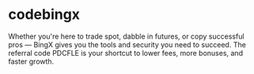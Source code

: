 # codebingx
Whether you're here to trade spot, dabble in futures, or copy successful pros — BingX gives you the tools and security you need to succeed. The referral code PDCFLE is your shortcut to lower fees, more bonuses, and faster growth.
